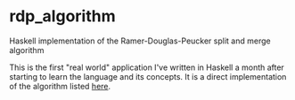 # rdp_algorithm
Haskell implementation of the Ramer-Douglas-Peucker split and merge algorithm

This is the first "real world" application I've written in Haskell a month after starting to learn the language and its concepts.
It is a direct implementation of the algorithm listed [here](https://en.wikipedia.org/wiki/Ramer%E2%80%93Douglas%E2%80%93Peucker_algorithm).
